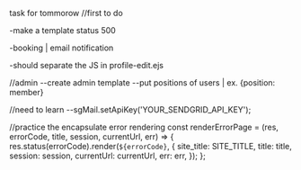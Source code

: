 task for tommorow
//first to do

-make a template status 500

-booking
    |
    email notification
    
-should separate the JS in profile-edit.ejs

//admin
--create admin template
--put positions of users
  |
   ex. {position: member}

//need to learn
--sgMail.setApiKey('YOUR_SENDGRID_API_KEY');

//practice the encapsulate error rendering
const renderErrorPage = (res, errorCode, title, session, currentUrl, err) => {
  res.status(errorCode).render(`${errorCode}`, {
    site_title: SITE_TITLE,
    title: title,
    session: session,
    currentUrl: currentUrl,
    err: err,
  });
};